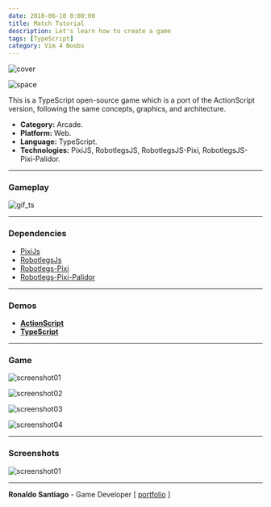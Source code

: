 ```yaml
---
date: 2018-06-10 0:00:00
title: Match Tutorial
description: Let's learn how to create a game
tags: [TypeScript]
category: Vim 4 Noobs
---
```


![cover](/assets/img/code-with-beer.png)

![space](https://raw.githubusercontent.com/RonaldoSetzer/GAME-SpaceInvaders/master/img_cover_space_invaders.png)

This is a TypeScript open-source game which is a port of the ActionScript version, following the same concepts, graphics, and architecture.

- **Category:** Arcade.
- **Platform:** Web.
- **Language:** TypeScript.
- **Technologies:** PixiJS, RobotlegsJS, RobotlegsJS-Pixi, RobotlegsJS-Pixi-Palidor.

---

### Gameplay

![gif_ts](media/gif_match3_ts_demo.gif)

---

### Dependencies

- [PixiJs](http://www.pixijs.com/)
- [RobotlegsJs](https://github.com/RobotlegsJS/RobotlegsJS)
- [Robotlegs-Pixi](https://github.com/RobotlegsJS/RobotlegsJS-Pixi)
- [Robotlegs-Pixi-Palidor](https://github.com/RobotlegsJS/RobotlegsJS-Pixi-Palidor)

---

### Demos

- **[ActionScript](https://ronaldosetzer.github.io/portfolio/open_source/match3_as/)**
- **[TypeScript](https://ronaldosetzer.github.io/portfolio/open_source/match3_ts/)**

---

### Game

![screenshot01](media/img_ss_match3_ts_01.png)

![screenshot02](media/img_ss_match3_ts_02.png)

![screenshot03](media/img_ss_match3_ts_03.png)

![screenshot04](media/img_ss_match3_ts_04.png)

---

### Screenshots

![screenshot01](media/img_game_match3_ts.png)

---

**Ronaldo Santiago** - Game Developer [ [portfolio](https://ronaldosetzer.github.io/portfolio/) ]
